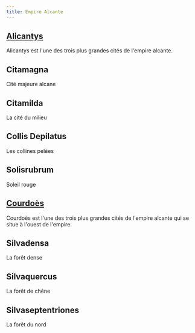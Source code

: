```yaml
---
title: Empire Alcante
---
```

## [Alicantys](/atlas-du-monde/empire-alcante/alicantys)
Alicantys est l'une des trois plus grandes cités de l'empire alcante.

## Citamagna
Cité majeure alcane

## Citamilda
La cité du milieu

## Collis Depilatus
Les collines pelées

## Solisrubrum
Soleil rouge

## [Courdoès](/atlas-du-monde/empire-alcante/courdoes)
Courdoès est l'une des trois plus grandes cités de l'empire alcante qui se situe à l'ouest de l'empire.

## Silvadensa
La forêt dense

## Silvaquercus
La forêt de chêne

## Silvaseptentriones
La forêt du nord
